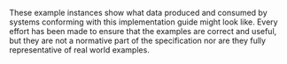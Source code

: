 These example instances show what data produced and consumed by systems conforming with this implementation guide might look like. Every effort has been made to ensure that the examples are correct and useful, but they are not a normative part of the specification nor are they fully representative of real world examples.
